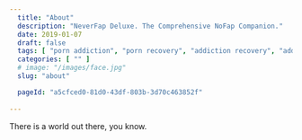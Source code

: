 ```yaml
---
  title: "About"
  description: "NeverFap Deluxe. The Comprehensive NoFap Companion."
  date: 2019-01-07
  draft: false
  tags: [ "porn addiction", "porn recovery", "addiction recovery", "addiction", "awareness", "nofap", "neverfap", "neverfap deluxe" ]
  categories: [ "" ]
  # image: "/images/face.jpg"
  slug: "about"

  pageId: "a5cfced0-81d0-43df-803b-3d70c463852f"
  
---
```


There is a world out there, you know.